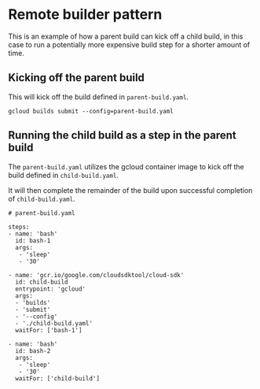 # Remote builder pattern

This is an example of how a parent build can kick off a child build, in this case to run a potentially more expensive build step for a shorter amount of time. 

## Kicking off the parent build

This will kick off the build defined in `parent-build.yaml`. 

```
gcloud builds submit --config=parent-build.yaml
```

## Running the child build as a step in the parent build

The `parent-build.yaml` utilizes the gcloud container image to kick off the build defined in `child-build.yaml`. 

It will then complete the remainder of the build upon successful completion of `child-build.yaml`. 

```
# parent-build.yaml

steps:
- name: 'bash'
  id: bash-1
  args:
   - 'sleep'
   - '30'

- name: 'gcr.io/google.com/cloudsdktool/cloud-sdk'
  id: child-build
  entrypoint: 'gcloud'
  args:
  - 'builds'
  - 'submit'
  - '--config'
  - './child-build.yaml'
  waitFor: ['bash-1']

- name: 'bash'
  id: bash-2
  args:
   - 'sleep'
   - '30'
  waitFor: ['child-build']
  ```
